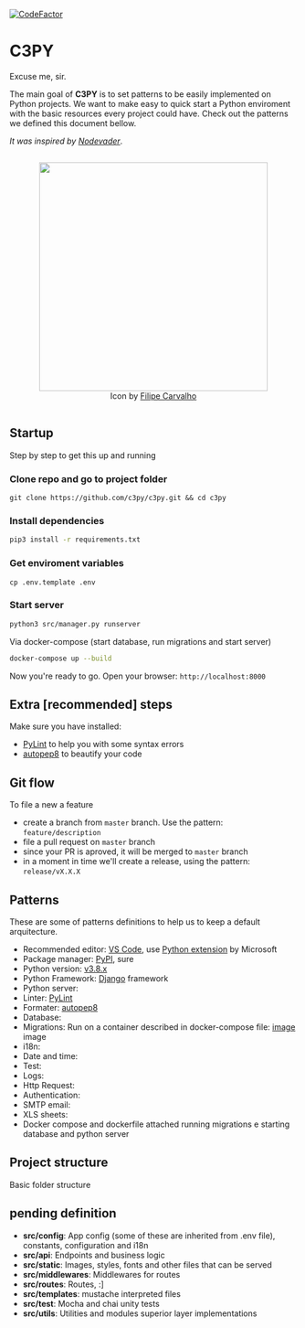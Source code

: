 [![CodeFactor](https://www.codefactor.io/repository/github/stanleygomes/c3py/badge)](https://www.codefactor.io/repository/github/stanleygomes/c3py)

# C3PY

Excuse me, sir.

The main goal of **C3PY** is to set patterns to be easily implemented on Python projects. We want to make easy to quick start a Python enviroment with the basic resources every project could have. Check out the patterns we defined this document bellow.

*It was inspired by [Nodevader](https://github.com/stanleygomes/nodevader)*.

<p  align="center" style="padding:15px 0;">
	<img src="https://i.imgur.com/vIPoseD.png" width="400px" />
  <br />
  Icon by <a href="https://dribbble.com/creativeflip" target="_blank">Filipe Carvalho</a>
</p>

## Startup

Step by step to get this up and running

### Clone repo and go to project folder

```
git clone https://github.com/c3py/c3py.git && cd c3py
```

### Install dependencies

```bash
pip3 install -r requirements.txt

```

### Get enviroment variables

```
cp .env.template .env
```

### Start server

```bash
python3 src/manager.py runserver
```

Via docker-compose (start database, run migrations and start server)

```bash
docker-compose up --build
```

Now you're ready to go. Open your browser: `http://localhost:8000`

## Extra [recommended] steps

Make sure you have installed:

- [PyLint](https://pypi.org/project/pylint) to help you with some syntax errors
- [autopep8](https://pypi.org/project/autopep8/0.8) to beautify your code

## Git flow

To file a new a feature

- create a branch from `master` branch. Use the pattern: `feature/description`
- file a pull request on `master` branch
- since your PR is aproved, it will be merged to `master` branch
- in a moment in time we'll create a release, using the pattern: `release/vX.X.X`

## Patterns

These are some of patterns definitions to help us to keep a default arquitecture.

- Recommended editor: [VS Code](https://code.visualstudio.com), use [Python extension](https://marketplace.visualstudio.com/items?itemName=ms-python.python) by Microsoft
- Package manager: [PyPI](https://pypi.org/), sure
- Python version: [v3.8.x](https://www.python.org/downloads)
- Python Framework: [Django](https://www.djangoproject.com) framework
- Python server: 
- Linter: [PyLint](https://pypi.org/project/pylint)
- Formater: [autopep8](https://pypi.org/project/autopep8/0.8)
- Database: 
- Migrations: Run on a container described in docker-compose file: [image](https://hub.docker.com) image
- i18n: 
- Date and time: 
- Test: 
- Logs: 
- Http Request: 
- Authentication: 
- SMTP email: 
- XLS sheets: 
- Docker compose and dockerfile attached running migrations e starting database and python server

## Project structure

Basic folder structure

## pending definition

- **src/config**: App config (some of these are inherited from .env file), constants, configuration and i18n
- **src/api**: Endpoints and business logic
- **src/static**: Images, styles, fonts and other files that can be served
- **src/middlewares**: Middlewares for routes
- **src/routes**: Routes, :]
- **src/templates**: mustache interpreted files
- **src/test**: Mocha and chai unity tests
- **src/utils**: Utilities and modules superior layer implementations
